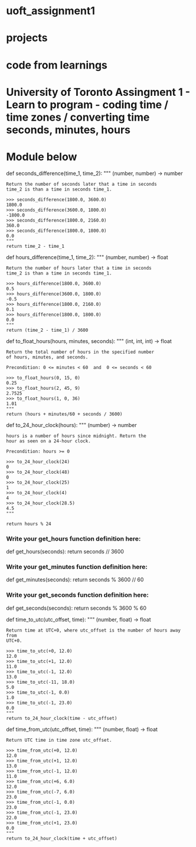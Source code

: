 # uoft_assignment1

# projects
# code from learnings 
# University of Toronto Assingment 1 - Learn to program - coding time / time zones / converting time seconds, minutes, hours
# Module below

def seconds_difference(time_1, time_2):
    """ (number, number) -> number

    Return the number of seconds later that a time in seconds
    time_2 is than a time in seconds time_1.
        
    >>> seconds_difference(1800.0, 3600.0)
    1800.0
    >>> seconds_difference(3600.0, 1800.0)
    -1800.0
    >>> seconds_difference(1800.0, 2160.0)
    360.0
    >>> seconds_difference(1800.0, 1800.0)
    0.0
    """
    return time_2 - time_1


def hours_difference(time_1, time_2):
    """ (number, number) -> float

    Return the number of hours later that a time in seconds
    time_2 is than a time in seconds time_1.
        
    >>> hours_difference(1800.0, 3600.0)
    0.5
    >>> hours_difference(3600.0, 1800.0)
    -0.5
    >>> hours_difference(1800.0, 2160.0)
    0.1
    >>> hours_difference(1800.0, 1800.0)
    0.0
    """
    return (time_2 - time_1) / 3600



def to_float_hours(hours, minutes, seconds):
    """ (int, int, int) -> float

    Return the total number of hours in the specified number
    of hours, minutes, and seconds.

    Precondition: 0 <= minutes < 60  and  0 <= seconds < 60

    >>> to_float_hours(0, 15, 0)
    0.25
    >>> to_float_hours(2, 45, 9)
    2.7525
    >>> to_float_hours(1, 0, 36)
    1.01
    """
    return (hours + minutes/60 + seconds / 3600)


def to_24_hour_clock(hours):
    """ (number) -> number

    hours is a number of hours since midnight. Return the
    hour as seen on a 24-hour clock.

    Precondition: hours >= 0

    >>> to_24_hour_clock(24)
    0
    >>> to_24_hour_clock(48)
    0
    >>> to_24_hour_clock(25)
    1
    >>> to_24_hour_clock(4)
    4
    >>> to_24_hour_clock(28.5)
    4.5
    """

    return hours % 24



### Write your get_hours function definition here:
def get_hours(seconds):
    return seconds // 3600



### Write your get_minutes function definition here:
def get_minutes(seconds):
    return seconds % 3600 // 60


### Write your get_seconds function definition here:
def get_seconds(seconds):
    return seconds % 3600 % 60




def time_to_utc(utc_offset, time):
    """ (number, float) -> float

    Return time at UTC+0, where utc_offset is the number of hours away from
    UTC+0.

    >>> time_to_utc(+0, 12.0)
    12.0
    >>> time_to_utc(+1, 12.0)
    11.0
    >>> time_to_utc(-1, 12.0)
    13.0
    >>> time_to_utc(-11, 18.0)
    5.0
    >>> time_to_utc(-1, 0.0)
    1.0
    >>> time_to_utc(-1, 23.0)
    0.0
    """
    return to_24_hour_clock(time - utc_offset) 


def time_from_utc(utc_offset, time):
    """ (number, float) -> float

    Return UTC time in time zone utc_offset.

    >>> time_from_utc(+0, 12.0)
    12.0
    >>> time_from_utc(+1, 12.0)
    13.0
    >>> time_from_utc(-1, 12.0)
    11.0
    >>> time_from_utc(+6, 6.0)
    12.0
    >>> time_from_utc(-7, 6.0)
    23.0
    >>> time_from_utc(-1, 0.0)
    23.0
    >>> time_from_utc(-1, 23.0)
    22.0
    >>> time_from_utc(+1, 23.0)
    0.0
    """
    return to_24_hour_clock(time + utc_offset)


